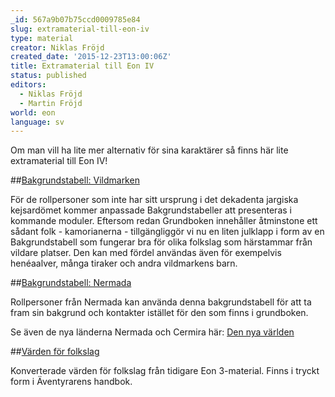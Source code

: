 ```yaml
---
_id: 567a9b07b75ccd0009785e84
slug: extramaterial-till-eon-iv
type: material
creator: Niklas Fröjd
created_date: '2015-12-23T13:00:06Z'
title: Extramaterial till Eon IV
status: published
editors:
  - Niklas Fröjd
  - Martin Fröjd
world: eon
language: sv
---
```

Om man vill ha lite mer alternativ för sina karaktärer så finns här lite extramaterial till Eon IV!

##[Bakgrundstabell: Vildmarken](https://fablr.co/asset/download/bakgrundstabell-vildmarken.pdf)

För de rollpersoner som inte har sitt ursprung i det dekadenta jargiska kejsardömet kommer anpassade Bakgrundstabeller att presenteras i kommande moduler. Eftersom redan Grundboken innehåller åtminstone ett sådant folk - kamorianerna - tillgängliggör vi nu en liten julklapp i form av en Bakgrundstabell som fungerar bra för olika folkslag som härstammar från vildare platser. Den kan med fördel användas även för exempelvis henéaalver, många tiraker och andra vildmarkens barn.

##[Bakgrundstabell: Nermada](https://fablr.co/asset/download/bakgrundstabell-nermada.pdf)

Rollpersoner från Nermada kan använda denna bakgrundstabell för att ta fram sin bakgrund och kontakter istället för den som finns i grundboken.

Se även de nya länderna Nermada och Cermira här: [Den nya världen](https://helmgast.se/helmgast/den-nya-varlden/)

##[Värden för folkslag](https://fablr.co/asset/download/mundanas-folk.pdf)

Konverterade värden för folkslag från tidigare Eon 3-material. Finns i tryckt form i Äventyrarens handbok.
